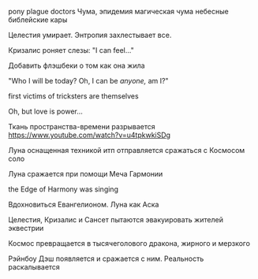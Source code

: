 pony plague doctors
Чума, эпидемия
магическая чума
небесные библейские кары

Целестия умирает. Энтропия захлестывает все.

Кризалис роняет слезы:
"I can feel..."

Добавить флэшбеки о том как она жила

"Who I will be today? Oh, I can be *anyone,* am I?"

first victims of tricksters are themselves

Oh, but love is power...

Ткань пространства-времени разрывается
https://www.youtube.com/watch?v=u4tpkwkiSDg


Луна оснащенная техникой итп отправляется сражаться с Космосом соло

Луна сражается при помощи Меча Гармонии

the Edge of Harmony was singing

Вдохновиться Евангелионом. Луна как Аска


Целестия, Кризалис и Сансет пытаются эвакуировать жителей эквестрии

Космос превращается в тысячеголового дракона, жирного и мерзкого


Рэйнбоу Дэш появляется и сражается с ним. Реальность раскалывается
